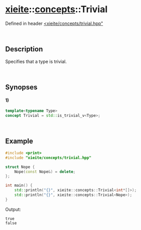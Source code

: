 # [xieite](../../xieite.md)\:\:[concepts](../../concepts.md)\:\:Trivial
Defined in header [<xieite/concepts/trivial.hpp"](../../../include/xieite/concepts/trivial.hpp)

&nbsp;

## Description
Specifies that a type is trivial.

&nbsp;

## Synopses
#### 1)
```cpp
template<typename Type>
concept Trivial = std::is_trivial_v<Type>;
```

&nbsp;

## Example
```cpp
#include <print>
#include "xieite/concepts/trivial.hpp"

struct Nope {
    Nope(const Nope&) = delete;
};

int main() {
    std::println("{}", xieite::concepts::Trivial<int*[]>);
    std::println("{}", xieite::concepts::Trivial<Nope>);
}
```
Output:
```
true
false
```

